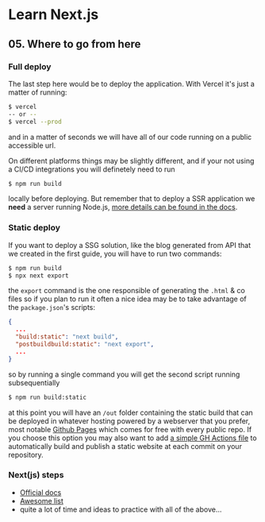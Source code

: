 # Learn Next.js

## 05. Where to go from here

### Full deploy

The last step here would be to deploy the application. With Vercel it's just a matter of running:

```bash
$ vercel
-- or --
$ vercel --prod
```

and in a matter of seconds we will have all of our code running on a public accessible url.

On different platforms things may be slightly different, and if your not using a CI/CD integrations you will definetely need to run

```bash
$ npm run build
```

locally before deploying. But remember that to deploy a SSR application we **need** a server running Node.js, [more details can be found in the docs](https://nextjs.org/docs/deployment).

### Static deploy

If you want to deploy a SSG solution, like the blog generated from API that we created in the first guide, you will have to run two commands:

```bash
$ npm run build
$ npx next export
```

the `export` command is the one responsible of generating the `.html` & co files so if you plan to run it often a nice idea may be to take advantage of the `package.json`'s scripts:

```json
{
  ...
  "build:static": "next build",
  "postbuildbuild:static": "next export",
  ...
}
```

so by running a single command you will get the second script running subsequentially

```bash
$ npm run build:static
```

at this point you will have an `/out` folder containing the static build that can be deployed in whatever hosting powered by a webserver that you prefer, most notable [Github Pages](https://pages.github.com/) which comes for free with every public repo. If you choose this option you may also want to add [a simple GH Actions file](https://github.com/moebiusmania/salvatorelaisa.blog/blob/main/.github/workflows/deploy.yml) to automatically build and publish a static website at each commit on your repository.

### Next(js) steps

- [Official docs](https://nextjs.org/docs/getting-started)
- [Awesome list](https://github.com/unicodeveloper/awesome-nextjs)
- quite a lot of time and ideas to practice with all of the above...
